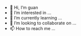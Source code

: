 - 👋 Hi, I’m guan
- 👀 I’m interested in ...
- 🌱 I’m currently learning ...
- 💞️ I’m looking to collaborate on ...
- 📫 How to reach me ...

<!---
whoisguan/whoisguan is a ✨ special ✨ repository because its `README.md` (this file) appears on your GitHub profile.
You can click the Preview link to take a look at your changes.
--->
